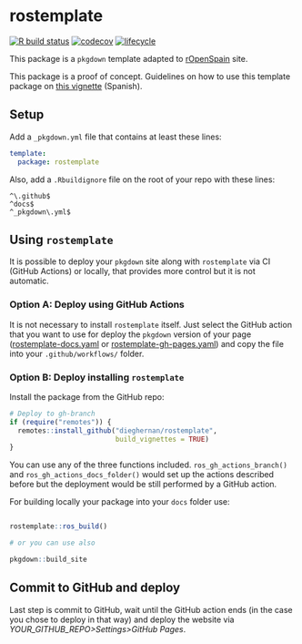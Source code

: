 # rostemplate

<!-- badges: start -->
[![R build status](https://github.com/dieghernan/pkgdowntemp/workflows/R-CMD-check/badge.svg)](https://github.com/dieghernan/pkgdowntemp/actions)
[![codecov](https://codecov.io/gh/dieghernan/rostemplate/branch/main/graph/badge.svg)](https://codecov.io/gh/dieghernan/rostemplate)
[![lifecycle](https://img.shields.io/badge/lifecycle-experimental-orange.svg)](https://www.tidyverse.org/lifecycle/#experimental)
<!-- badges: end -->


This package is a `pkgdown` template adapted to 
[rOpenSpain](https://ropenspain.es/) site.

This package is a proof of concept. Guidelines on how to use this template 
package on 
[this vignette](https://dieghernan.github.io/rostemplate/articles/rostemplate.html) 
(Spanish).

## Setup

Add a `_pkgdown.yml` file that contains at least these lines:

```yaml
template:
  package: rostemplate
```

Also, add a `.Rbuildignore` file on the root of your repo with these lines:

```
^\.github$
^docs$
^_pkgdown\.yml$
```

## Using `rostemplate`

It is possible to deploy your `pkgdown` site along with `rostemplate` via CI 
(GitHub Actions) or locally, that provides more control but it is 
not automatic.

### Option A: Deploy using GitHub Actions

It is not necessary to install `rostemplate` itself. Just select the GitHub
action that you want to use for deploy the `pkgdown` version of your page
([rostemplate-docs.yaml](https://github.com/dieghernan/rostemplate/blob/main/inst/yaml/rostemplate-docs.yaml) or [rostemplate-gh-pages.yaml](https://github.com/dieghernan/rostemplate/blob/main/inst/yaml/rostemplate-gh-pages.yaml)) and copy the file into your 
`.github/workflows/` folder.

### Option B: Deploy installing `rostemplate` 

Install the package from the GitHub repo:

```r
# Deploy to gh-branch
if (require("remotes")) {
  remotes::install_github("dieghernan/rostemplate",
                          build_vignettes = TRUE)
}
```

You can use any of the three functions included. `ros_gh_actions_branch()` and 
`ros_gh_actions_docs_folder()` would set up the actions described before but 
the deployment would be still performed by a GitHub action.

For building locally your package into your `docs` folder use:

```r

rostemplate::ros_build()

# or you can use also

pkgdown::build_site

```

## Commit to GitHub and deploy

Last step is commit to GitHub, wait until the GitHub action ends (in the case
you chose to deploy in that way) and deploy the website via 
*YOUR_GITHUB_REPO>Settings>GitHub Pages*.

